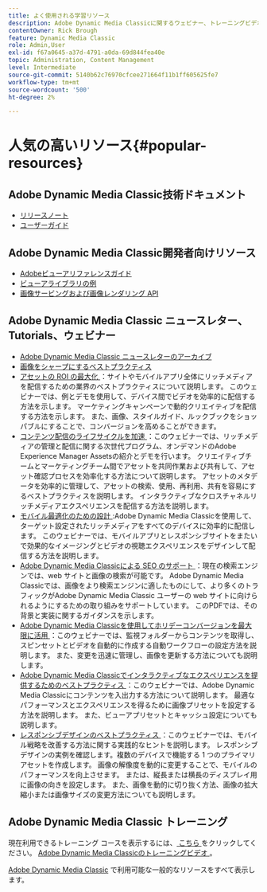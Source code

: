 ```yaml
---
title: よく使用される学習リソース
description: Adobe Dynamic Media Classicに関するウェビナー、トレーニングビデオ、ニュースレター、ベストプラクティス情報、開発者向けリソースへのリンク。
contentOwner: Rick Brough
feature: Dynamic Media Classic
role: Admin,User
exl-id: f67a0645-a37d-4791-a0da-69d844fea40e
topic: Administration, Content Management
level: Intermediate
source-git-commit: 5140b62c76970cfcee271664f11b1ff605625fe7
workflow-type: tm+mt
source-wordcount: '500'
ht-degree: 2%

---
```


# 人気の高いリソース{#popular-resources}

## Adobe Dynamic Media Classic技術ドキュメント

* [ リリースノート ](https://experienceleague.adobe.com/en/docs/dynamic-media-developer-resources/release-notes/s7rn2017)
* [ユーザーガイド](introduction.md)

## Adobe Dynamic Media Classic開発者向けリソース

* [Adobeビューアリファレンスガイド ](https://experienceleague.adobe.com/en/docs/dynamic-media-developer-resources)
* [ ビューアライブラリの例 ](https://landing.adobe.com/en/na/dynamic-media/ctir-2755/live-demos.html)
* [ 画像サービングおよび画像レンダリング API](https://experienceleague.adobe.com/en/docs/dynamic-media-developer-resources)

## Adobe Dynamic Media Classic ニュースレター、Tutorials、ウェビナー

* [Adobe Dynamic Media Classic ニュースレターのアーカイブ](/help/using/dynamic-media-newsletter.md)
* [画像をシャープにするベストプラクティス](/help/using/assets/s7_sharpening_images.pdf)
* [ アセットの ROI の最大化 ](https://adobecustomersuccess.adobeconnect.com/p5ar3hfrrec/?launcher=false&amp;fcsContent=true&amp;pbMode=normal&amp;proto=true)：サイトやモバイルアプリ全体にリッチメディアを配信するための業界のベストプラクティスについて説明します。 このウェビナーでは、例とデモを使用して、デバイス間でビデオを効率的に配信する方法を示します。 マーケティングキャンペーンで動的クリエイティブを配信する方法を示します。 また、画像、スタイルガイド、ルックブックをショッパブルにすることで、コンバージョンを高めることができます。
* [ コンテンツ配信のライフサイクルを加速 ](https://adobecustomersuccess.adobeconnect.com/p88ducm9pqv/)：このウェビナーでは、リッチメディアの管理と配信に関する次世代プログラム、オンデマンドのAdobe Experience Manager Assetsの紹介とデモを行います。 クリエイティブチームとマーケティングチーム間でアセットを共同作業および共有して、アセット確認プロセスを効率化する方法について説明します。 アセットのメタデータを効率的に管理して、アセットの検索、使用、再利用、共有を容易にするベストプラクティスを説明します。 インタラクティブなクロスチャネルリッチメディアエクスペリエンスを配信する方法を説明します。
* [ モバイル最適化のための設計 ](https://adobecustomersuccess.adobeconnect.com/p6oqd3wydif/?launcher=false&amp;fcsContent=true&amp;pbMode=normal&amp;proto=true):Adobe Dynamic Media Classicを使用して、ターゲット設定されたリッチメディアをすべてのデバイスに効率的に配信します。 このウェビナーでは、モバイルアプリとレスポンシブサイトをまたいで効果的なイメージングとビデオの視聴エクスペリエンスをデザインして配信する方法を説明します。
* [Adobe Dynamic Media Classicによる SEO のサポート ](/help/using/assets/s7_seo.pdf)：現在の検索エンジンでは、web サイトと画像の検索が可能です。 Adobe Dynamic Media Classicでは、画像をより検索エンジンに適したものにして、より多くのトラフィックがAdobe Dynamic Media Classic ユーザーの web サイトに向けられるようにするための取り組みをサポートしています。 このPDFでは、その背景と実装に関するガイダンスを示します。
* [Adobe Dynamic Media Classicを使用してホリデーコンバージョンを最大限に活用 ](https://adobecustomersuccess.adobeconnect.com/p32n1yr85c9/?proto=true)：このウェビナーでは、監視フォルダーからコンテンツを取得し、スピンセットとビデオを自動的に作成する自動ワークフローの設定方法を説明します。 また、変更を迅速に管理し、画像を更新する方法についても説明します。
* [Adobe Dynamic Media Classicでインタラクティブなエクスペリエンスを提供するためのベストプラクティス ](https://seminars.adobeconnect.com/p7wb8ej3u6d/)：このウェビナーでは、Adobe Dynamic Media Classicにコンテンツを入出力する方法について説明します。 最適なパフォーマンスとエクスペリエンスを得るために画像プリセットを設定する方法を説明します。 また、ビューアプリセットとキャッシュ設定についても説明します。
* [ レスポンシブデザインのベストプラクティス ](https://offers.adobe.com/en/na/marketing/landings/_40458_responsive_design_live_on_demand_webinar.html)：このウェビナーでは、モバイル戦略を改善する方法に関する実践的なヒントを説明します。 レスポンシブデザインの実例を確認します。複数のデバイスで機能する 1 つのプライマリアセットを作成します。 画像の解像度を動的に変更することで、モバイルのパフォーマンスを向上させます。 または、縦長または横長のディスプレイ用に画像の向きを設定します。 また、画像を動的に切り抜く方法、画像の拡大縮小または画像サイズの変更方法についても説明します。

## Adobe Dynamic Media Classic トレーニング

現在利用できるトレーニング コースを表示するには、[ こちら ](https://training.adobe.com/training/courses.html#product=adobe-scene7) をクリックしてください。
[Adobe Dynamic Media Classicのトレーニングビデオ ](https://experienceleague.adobe.com/en/docs/dynamic-media-classic/using/intro/training-videos#intro)。

[Adobe Dynamic Media Classic](home.md) で利用可能な一般的なリソースをすべて表示します。
